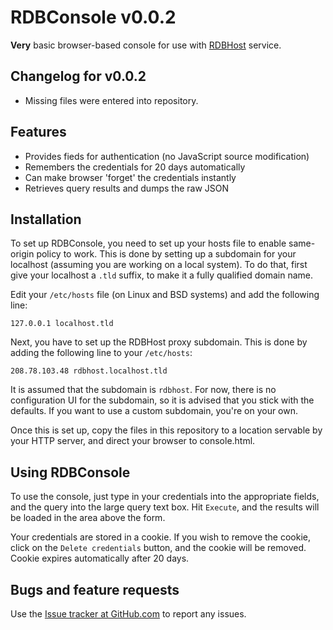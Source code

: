 RDBConsole v0.0.2
=================

__Very__ basic browser-based console for use with 
[RDBHost](http://www.rdbhost.com/) service.

Changelog for v0.0.2
--------------------

* Missing files were entered into repository.

Features
--------

* Provides fieds for authentication (no JavaScript source modification)
* Remembers the credentials for 20 days automatically
* Can make browser 'forget' the credentials instantly
* Retrieves query results and dumps the raw JSON

Installation
------------

To set up RDBConsole, you need to set up your hosts file to enable same-origin 
policy to work. This is done by setting up a subdomain for your localhost 
(assuming you are working on a local system). To do that, first give your
localhost a ``.tld`` suffix, to make it a fully qualified domain name.

Edit your ``/etc/hosts`` file (on Linux and BSD systems) and add the following
line:

    127.0.0.1 localhost.tld
    
Next, you have to set up the RDBHost proxy subdomain. This is done by adding
the following line to your ``/etc/hosts``:

    208.78.103.48 rdbhost.localhost.tld
    
It is assumed that the subdomain is ``rdbhost``. For now, there is no 
configuration UI for the subdomain, so it is advised that you stick with the
defaults. If you want to use a custom subdomain, you're on your own.

Once this is set up, copy the files in this repository to a location servable
by your HTTP server, and direct your browser to console.html.

Using RDBConsole
----------------

To use the console, just type in your credentials into the appropriate fields,
and the query into the large query text box. Hit ``Execute``, and the results 
will be loaded in the area above the form.

Your credentials are stored in a cookie. If you wish to remove the cookie,
click on the ``Delete credentials`` button, and the cookie will be removed. 
Cookie expires automatically after 20 days.

Bugs and feature requests
-------------------------

Use the [Issue tracker at GitHub.com](http://github.com/foxbunny/RDBConsole/issues)
to report any issues.
